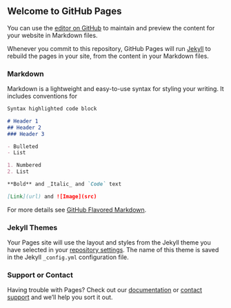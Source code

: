## Welcome to GitHub Pages

You can use the [editor on GitHub](https://github.com/ClimbsRocks/gh_pages_testing/edit/master/index.md) to maintain and preview the content for your website in Markdown files.

 Whenever you commit to this repository, GitHub Pages will run [Jekyll](https://jekyllrb.com/) to rebuild the pages in your site, from the content in your Markdown files.

 ### Markdown

 Markdown is a lightweight and easy-to-use syntax for styling your writing. It includes conventions for

 ```markdown
Syntax highlighted code block

 # Header 1
## Header 2
### Header 3

 - Bulleted
- List

 1. Numbered
2. List

 **Bold** and _Italic_ and `Code` text

 [Link](url) and ![Image](src)
```

 For more details see [GitHub Flavored Markdown](https://guides.github.com/features/mastering-markdown/).

 ### Jekyll Themes

 Your Pages site will use the layout and styles from the Jekyll theme you have selected in your [repository settings](https://github.com/ClimbsRocks/gh_pages_testing/settings). The name of this theme is saved in the Jekyll `_config.yml` configuration file.

 ### Support or Contact

 Having trouble with Pages? Check out our [documentation](https://help.github.com/categories/github-pages-basics/) or [contact support](https://github.com/contact) and we’ll help you sort it out.